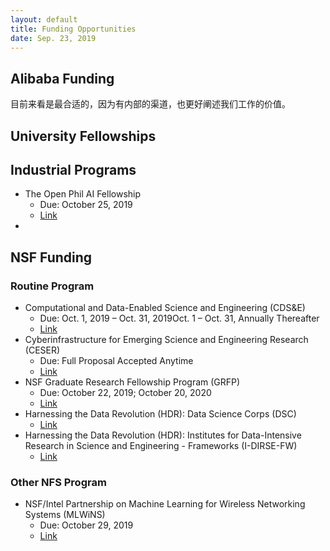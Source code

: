 ```yaml
---
layout: default
title: Funding Opportunities
date: Sep. 23, 2019
---
```

## Alibaba Funding

目前来看是最合适的，因为有内部的渠道，也更好阐述我们工作的价值。



## University Fellowships





## Industrial Programs

* The Open Phil AI Fellowship
  * Due: October 25, 2019
  * [Link](https://www.openphilanthropy.org/focus/global-catastrophic-risks/potential-risks-advanced-artificial-intelligence/the-open-phil-ai-fellowship)
* 



## NSF Funding

### Routine Program

- Computational and Data-Enabled Science and Engineering (CDS&E)
  - Due: Oct. 1, 2019 – Oct. 31, 2019Oct. 1 – Oct. 31, Annually Thereafter
  - [Link](https://www.nsf.gov/funding/pgm_summ.jsp?pims_id=504813&org=CISE&sel_org=CISE&from=fund)
- Cyberinfrastructure for Emerging Science and Engineering Research (CESER)
  - Due: Full Proposal Accepted Anytime
  - [Link](https://www.nsf.gov/funding/pgm_summ.jsp?pims_id=505385&org=CISE&sel_org=CISE&from=fund)
- NSF Graduate Research Fellowship Program  (GRFP)
  - Due: October 22, 2019; October 20, 2020
  - [Link](https://www.nsf.gov/funding/pgm_summ.jsp?pims_id=6201&org=CISE&sel_org=CISE&from=fund)
- Harnessing the Data Revolution (HDR): Data Science Corps  (DSC)
  - [Link](https://www.nsf.gov/funding/pgm_summ.jsp?pims_id=505536&org=CISE&sel_org=CISE&from=fund)
- Harnessing the Data Revolution (HDR): Institutes for Data-Intensive Research in Science and Engineering - Frameworks (I-DIRSE-FW)
  - [Link](https://www.nsf.gov/funding/pgm_summ.jsp?pims_id=505631&org=CISE&sel_org=CISE&from=fund)

### Other NFS Program

- NSF/Intel Partnership on Machine Learning for Wireless Networking Systems  (MLWiNS)
  - Due: October 29, 2019
  - [Link](https://www.nsf.gov/funding/pgm_summ.jsp?pims_id=505687&org=CISE&sel_org=CISE&from=fund)

